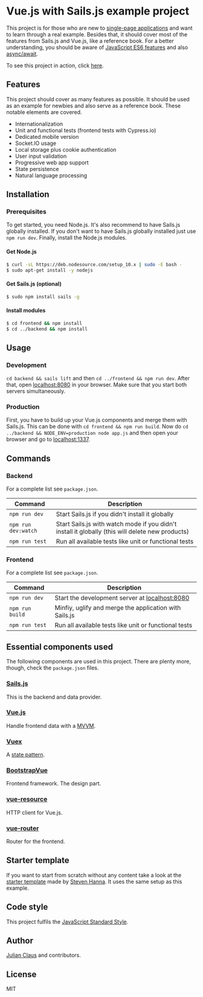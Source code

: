 # Vue.js with Sails.js example project

This project is for those who are new to
[single-page applications](https://en.wikipedia.org/wiki/Single-page_application) and want to learn through a real
example. Besides that, it should cover most of the features from Sails.js and Vue.js, like a reference book. For a better understanding, you should be aware of [JavaScript ES6 features](http://es6-features.org) and also [async/await](https://developer.mozilla.org/en-US/docs/Web/JavaScript/Reference/Statements/async_function).

To see this project in action, click [here](https://vue-sails-example.herokuapp.com/).

## Features

This project should cover as many features as possible. It should be used as an example for newbies and also serve as
a reference book. These notable elements are covered.

- Internationalization
- Unit and functional tests (frontend tests with Cypress.io)
- Dedicated mobile version
- Socket.IO usage
- Local storage plus cookie authentication
- User input validation
- Progressive web app support
- State persistence
- Natural language processing

## Installation

### Prerequisites

To get started, you need Node.js. It's also recommend to have Sails.js globally installed. If you don't want to have Sails.js globally installed just use `npm run dev`. Finally, install the Node.js modules.

#### Get Node.js

```bash
$ curl -sL https://deb.nodesource.com/setup_10.x | sudo -E bash -
$ sudo apt-get install -y nodejs
```

#### Get Sails.js (optional)

```bash
$ sudo npm install sails -g
```

#### Install modules

```bash
$ cd frontend && npm install
$ cd ../backend && npm install
```

## Usage

### Development

`cd backend && sails lift` and then `cd ../frontend && npm run dev`. After that, open
[localhost:8080](http://localhost:8080) in your browser. Make sure that you start both servers simultaneously.

### Production

First, you have to build up your Vue.js components and merge them with Sails.js. This can be done with
`cd frontend && npm run build`. Now do `cd ../backend && NODE_ENV=production node app.js` and then open your browser and go to
[localhost:1337](http://localhost:1337).

## Commands

### Backend

For a complete list see `package.json`.

| Command             | Description                                                                                      |
|---------------------|--------------------------------------------------------------------------------------------------|
| `npm run dev`       | Start Sails.js if you didn't install it globally                                                 |
| `npm run dev:watch` | Start Sails.js with watch mode if you didn't install it globally (this will delete new products)                                 |
| `npm run test`      | Run all available tests like unit or functional tests                                            |

### Frontend

For a complete list see `package.json`.

| Command                   | Description                                                                              |
|---------------------------|------------------------------------------------------------------------------------------|
| `npm run dev`             | Start the development server at [localhost:8080](http://localhost:8080)                  |
| `npm run build`           | Minfiy, uglify and merge the application with Sails.js                                   |
| `npm run test`            | Run all available tests like unit or functional tests                                    |

## Essential components used

The following components are used in this project. There are plenty more, though, check the `package.json` files.

### [Sails.js](https://github.com/balderdashy/sails)

This is the backend and data provider.

### [Vue.js](https://github.com/vuejs/vue)

Handle frontend data with a [MVVM](https://en.wikipedia.org/wiki/Model%E2%80%93view%E2%80%93viewmodel).

### [Vuex](https://github.com/vuejs/vuex)

A [state pattern](https://en.wikipedia.org/wiki/State_pattern).

### [BootstrapVue](https://github.com/bootstrap-vue/bootstrap-vue)

Frontend framework. The design part.

### [vue-resource](https://github.com/pagekit/vue-resource)

HTTP client for Vue.js.

### [vue-router](https://github.com/vuejs/vue-router)

Router for the frontend.

## Starter template

If you want to start from scratch without any content take a look at the [starter template](https://github.com/steventhanna/vue-sails-template) made by [Steven Hanna](https://github.com/steventhanna). It uses the same setup as this example.

## Code style

This project fulfils the [JavaScript Standard Style](https://standardjs.com/).

## Author

[Julian Claus](https://www.julian-claus.de) and contributors.

## License

MIT
